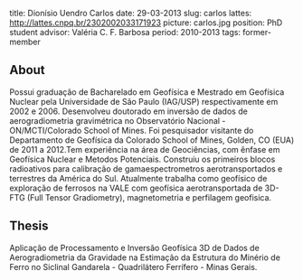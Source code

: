 title: Dionísio Uendro Carlos
date: 29-03-2013
slug: carlos
lattes: http://lattes.cnpq.br/2302002033171923
picture: carlos.jpg
position: PhD student
advisor: Valéria C. F. Barbosa
period: 2010-2013
tags: former-member

## About

Possui graduação de Bacharelado em Geofísica e Mestrado em Geofísica Nuclear
pela Universidade de São Paulo (IAG/USP) respectivamente em 2002 e 2006.
Desenvolveu doutorado em inversão de dados de aerogradiometria gravimétrica no
Observatório Nacional - ON/MCTI/Colorado School of Mines. Foi pesquisador
visitante do Departamento de Geofísica da Colorado School of Mines, Golden, CO
(EUA) de 2011 a 2012.Tem experiência na área de Geociências, com ênfase em
Geofísica Nuclear e Metodos Potenciais. Construiu os primeiros blocos
radioativos para calibração de gamaespectrometros aerotransportados e
terrestres da América do Sul. Atualmente trabalha como geofísico de exploração
de ferrosos na VALE com geofísica aerotransportada de 3D- FTG (Full Tensor
Gradiometry), magnetometria e perfilagem geofisica.

## Thesis

Aplicação de Processamento e Inversão Geofísica 3D de Dados de Aerogradiometria
da Gravidade na Estimação da Estrutura do Minério de Ferro no Siclinal
Gandarela - Quadrilátero Ferrífero - Minas Gerais.

